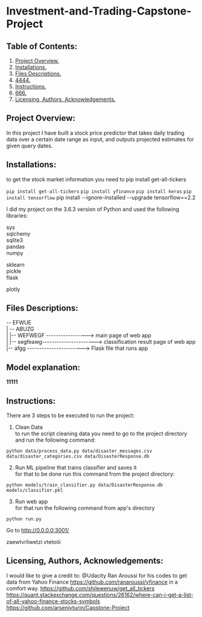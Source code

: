 # Investment-and-Trading-Capstone-Project


## Table of Contents:
1. [ Project Overview.](#prov)
2. [Installations.](#instal)
3. [Files Descriptions.](#fd)
4. [4444.](#me)
5. [Instructions.](#instr)
6. [666.](#scr)
7. [Licensing, Authors, Acknowledgements.](#li)


<a name="prov"></a>
## Project Overview:

In this project I have built a stock price predictor that takes daily trading data over a certain date range as input, and outputs projected estimates for given query dates. 

<a name="instal"></a>
## Installations:

to get the stock market information you need to pip install get-all-tickers

`pip install get-all-tickers`
`pip install yfinance`
`pip install keras`
`pip install tensorflow`
pip install --ignore-installed --upgrade tensorflow==2.2

I did my project on the 3.6.3 version of Python and used the following libraries:

sys<br />
sqlchemy<br />
sqlite3<br />
pandas<br />
numpy<br />

sklearn<br />
pickle<br />
flask<br />

plotly<br />



<a name="fd"></a>
## Files Descriptions:

-- EFWUE<br />
| -- ABUZG <br />
| |--  WEFWEGF -----------------> main page of web app<br />
| |-- segfeawg----------------------> classification result page of web app<br />
|-- afgg -----------------------> Flask file that runs app<br />



<a name="me"></a>
## Model explanation:

**11111**

<a name="instr"></a>
## Instructions:

There are 3 steps to be executed to run the project:

1. Clean Data<br />
to run the script cleaning data you need to go to the project directory and run the following command:
```
python data/process_data.py data/disaster_messages.csv data/disaster_categories.csv data/DisasterResponse.db
```
2. Run ML pipeline that trains classifier and saves it<br />
for that to be done run this command from the project directory:
```
python models/train_classifier.py data/DisasterResponse.db models/classifier.pkl
```
3. Run web app<br />
for that run the following command from app's directory
```
python run.py
```
Go to http://0.0.0.0:3001/

<a name="scr"></a>

zaewtvrliwetzi vtetoöi

<a name="li"></a>
## Licensing, Authors, Acknowledgements:

I would like to give a credit to:
@Udacity
Ran Aroussi for his codes to get data from Yahoo Finance https://github.com/ranaroussi/yfinance in a comfort way.
https://github.com/shilewenuw/get_all_tickers
https://quant.stackexchange.com/questions/26162/where-can-i-get-a-list-of-all-yahoo-finance-stocks-symbols
https://github.com/arseniyturin/Capstone-Project
